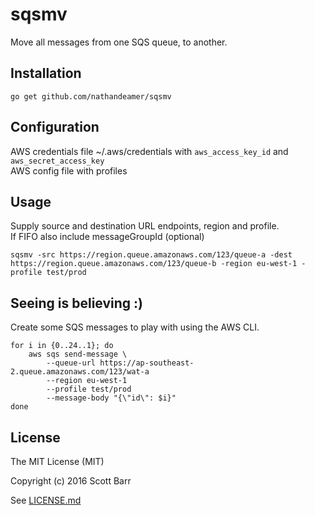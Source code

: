 # sqsmv

Move all messages from one SQS queue, to another.

## Installation

    go get github.com/nathandeamer/sqsmv


## Configuration

AWS credentials file ~/.aws/credentials with `aws_access_key_id` and `aws_secret_access_key`  
AWS config file with profiles

## Usage

Supply source and destination URL endpoints, region and profile.  
If FIFO also include messageGroupId (optional)

    sqsmv -src https://region.queue.amazonaws.com/123/queue-a -dest https://region.queue.amazonaws.com/123/queue-b -region eu-west-1 -profile test/prod


## Seeing is believing :)

Create some SQS messages to play with using the AWS CLI.

    for i in {0..24..1}; do
        aws sqs send-message \
            --queue-url https://ap-southeast-2.queue.amazonaws.com/123/wat-a
            --region eu-west-1
            --profile test/prod
            --message-body "{\"id\": $i}"
    done


## License

The MIT License (MIT)

Copyright (c) 2016 Scott Barr

See [LICENSE.md](LICENSE.md)
